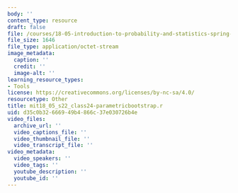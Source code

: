 ```yaml
---
body: ''
content_type: resource
draft: false
file: /courses/18-05-introduction-to-probability-and-statistics-spring-2022/mit18_05_s22_class24-parametricbootstrap.r
file_size: 1646
file_type: application/octet-stream
image_metadata:
  caption: ''
  credit: ''
  image-alt: ''
learning_resource_types:
- Tools
license: https://creativecommons.org/licenses/by-nc-sa/4.0/
resourcetype: Other
title: mit18_05_s22_class24-parametricbootstrap.r
uid: d35c0b32-6669-49b4-866c-37e030726b4e
video_files:
  archive_url: ''
  video_captions_file: ''
  video_thumbnail_file: ''
  video_transcript_file: ''
video_metadata:
  video_speakers: ''
  video_tags: ''
  youtube_description: ''
  youtube_id: ''
---
```

